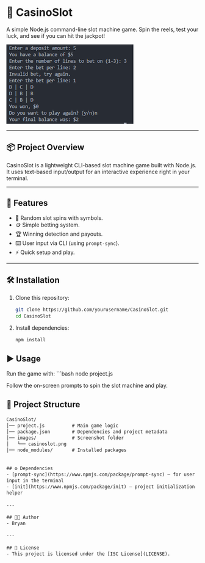 # 🎰 CasinoSlot

A simple Node.js command-line slot machine game. Spin the reels, test your luck, and see if you can hit the jackpot!

![CasinoSlot Screenshot](images/casinoslot.png)

---

## 📦 Project Overview
CasinoSlot is a lightweight CLI-based slot machine game built with Node.js.  
It uses text-based input/output for an interactive experience right in your terminal.

---

## 🚀 Features
- 🎲 Random slot spins with symbols.
- 🪙 Simple betting system.
- 🏆 Winning detection and payouts.
- ⌨️ User input via CLI (using `prompt-sync`).
- ⚡ Quick setup and play.

---

## 🛠️ Installation

1. Clone this repository:
   ```bash
   git clone https://github.com/yourusername/CasinoSlot.git
   cd CasinoSlot

2. Install dependencies:
    ```bash
    npm install

## ▶️ Usage

Run the game with:
    ```bash
    node project.js

Follow the on-screen prompts to spin the slot machine and play.

## 📂 Project Structure
```plaintext
CasinoSlot/
│── project.js          # Main game logic
│── package.json        # Dependencies and project metadata
│── images/             # Screenshot folder
│   └── casinoslot.png
│── node_modules/       # Installed packages


## ⚙️ Dependencies
- [prompt-sync](https://www.npmjs.com/package/prompt-sync) – for user input in the terminal  
- [init](https://www.npmjs.com/package/init) – project initialization helper  

---

## 🧑‍💻 Author
- Bryan  

---

## 📜 License
- This project is licensed under the [ISC License](LICENSE).  

